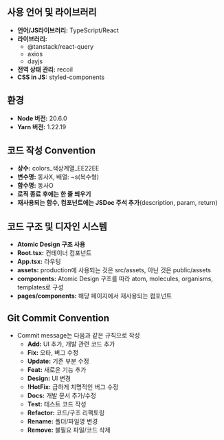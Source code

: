 ## 사용 언어 및 라이브러리

- **언어/JS라이브러리:** TypeScript/React
- **라이브러리:**
  - @tanstack/react-query
  - axios
  - dayjs
- **전역 상태 관리:** recoil
- **CSS in JS:** styled-components

## 환경

- **Node 버전:** 20.6.0
- **Yarn 버전:** 1.22.19

## 코드 작성 Convention

- **상수:** colors\_색상계열\_EE22EE
- **변수명:** 동사X, 배열: ~s(복수형)
- **함수명:** 동사O
- **로직 종료 후에는 한 줄 띄우기**
- **재사용되는 함수, 컴포넌트에는 JSDoc 주석 추가**(description, param, return)

## 코드 구조 및 디자인 시스템

- **Atomic Design 구조 사용**
- **Root.tsx:** 컨테이너 컴포넌트
- **App.tsx:** 라우팅
- **assets:** production에 사용되는 것은 src/assets, 아닌 것은 public/assets
- **components:** Atomic Design 구조를 따라 atom, molecules, organisms, templates로 구성
- **pages/components:** 해당 페이지에서 재사용되는 컴포넌트

## Git Commit Convention

- Commit message는 다음과 같은 규칙으로 작성
  - **Add:** UI 추가, 개발 관련 코드 추가
  - **Fix:** 오타, 버그 수정
  - **Update:** 기존 부분 수정
  - **Feat:** 새로운 기능 추가
  - **Design:** UI 변경
  - **!HotFix:** 급하게 치명적인 버그 수정
  - **Docs:** 개발 문서 추가/수정
  - **Test:** 테스트 코드 작성
  - **Refactor:** 코드/구조 리팩토링
  - **Rename:** 폴더/파일명 변경
  - **Remove:** 불필요 파일/코드 삭제
